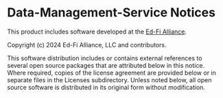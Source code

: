# Data-Management-Service Notices

This product includes software developed at the [Ed-Fi
Alliance](https://www.ed-fi.org).

Copyright (c) 2024 Ed-Fi Alliance, LLC and contributors.

This software distribution includes or contains external references to several
open source packages that are attributed below in this notice. Where required,
copies of the license agreement are provided below or in separate files in the
Licenses subdirectory. Unless noted below, all open source software is
distributed in its original form without modification.
